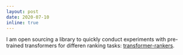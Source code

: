 ```yaml
---
layout: post
date: 2020-07-10
inline: true
---
```


I am open sourcing a library to quickly conduct experiments with pre-trained transformers for differen ranking tasks: [transformer-rankers](https://guzpenha.github.io/transformer_rankers/).